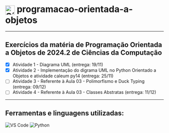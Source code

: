 ﻿<h1>
  <img src="https://cdn.jsdelivr.net/gh/devicons/devicon/icons/python/python-original.svg" alt="Símbolo Python" width="30" style="vertical-align: middle;">
  programacao-orientada-a-objetos
</h1>

***

## Exercícios da matéria de Programação Orientada a Objetos de 2024.2 de Ciências da Computação
- [x] Atividade 1 - Diagrama UML (entrega: 19/11)
- [x] Atividade 2 - Implementação do digrama UML no Python Orientado a Objetos e atividade caleum py14 (entrega: 25/11)
- [ ] Atividade 3 - Referente à Aula 03 - Polimorfismo e Duck Typing (entrega: 09/12)
- [ ] Atividade 4 - Referente à Aula 03 - Classes Abstratas (entrega: 11/12)

***

## Ferramentas e linguagens utilizadas:
<div>
<img src="https://img.shields.io/badge/-VS%20Code-007ACC?logo=visual-studio-code&logoColor=white&style=flat" alt="VS Code">
<img src="https://img.shields.io/badge/-Python-3776AB?logo=python&logoColor=white&style=flat" alt="Python">
</div>

